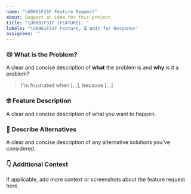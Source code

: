 ```yaml
---
name: "\U0001F31F Feature Request"
about: Suggest an idea for this project
title: "\U0001F31F [FEATURE]: "
labels: "️\U0001F31F Feature, ⏳ Wait for Response"
assignees: ''
---
```


### 😢 What is the Problem?

A clear and concise description of **what** the problem is and **why** is it a problem?

> I'm frustrated when [...], because [...]

### 🤓 Feature Description

A clear and concise description of what you want to happen.

### 🤔 Describe Alternatives

A clear and concise description of any alternative solutions you've considered.

### 👇️️ Additional Context

If applicable, add more context or screenshots about the feature request here.
